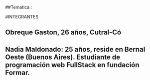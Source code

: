 ##Tematica : 


#INTEGRANTES
## Obreque Gaston, 26 años, Cutral-Có
## Nadia Maldonado: 25 años, reside en Bernal Oeste (Buenos Aires). Estudiante de programación web FullStack en fundación Formar. 
